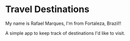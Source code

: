 # Travel Destinations

My name is Rafael Marques, I'm from Fortaleza, Brazil!!

A simple app to keep track of destinations I'd like to visit.
